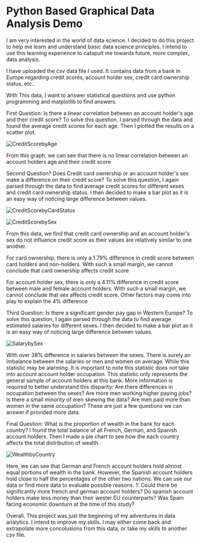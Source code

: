 # Python Based Graphical Data Analysis Demo 

I am very interested in the world of data science. I decided to do this project to help me learn and understand basic data science principles. I intend to use this learning experience to catapult me towards future, more complex, data analysis.

I have uploaded the csv data file I used. It contains data from a bank in Europe regarding credit scores, account holder sex, credit card ownership status, etc..

With This data, I want to answer statistical questions and use python programming and matplotlib to find answers.

First Question: Is there a linear correlation between an account holder's age and their credit score?
To solve this question, I parsed through the data and found the average credit scores for each age. Then I plotted the results on a scatter plot.

![CreditScorebyAge](https://user-images.githubusercontent.com/56270716/187733603-289cbb8e-5d98-486a-9aab-3cb1353d568b.png)

From this graph, we can see that there is no linear correlation between an account holders age and their credit score

Second Question? Does Credit card ownership or an account holder's sex make a difference on their credit score?
To solve this question, I again parsed through the data to find average credit scores for different sexes and credit card ownership status. I then decided to make a bar plot as it is an easy way of noticing large difference between values.

![CreditScorebyCardStatus](https://user-images.githubusercontent.com/56270716/187735017-5515263a-9047-4fff-ba40-f2fc7adeb88d.png)

![CreditScorebySex](https://user-images.githubusercontent.com/56270716/187735047-183e5146-4899-4984-897e-a7d1c5c9133e.png)

From this data, we find that credit card ownership and an account holder's sex do not influence credit score as their values are relatively similar to one another.

For card ownership, there is only a 1.79% difference in credit score between card holders and non-holders. With such a small margin, we cannot conclude that card ownership affects credit score

For account holder sex, there is only a 4.11% difference in credit score between male and female account holders. With such a small margin, we cannot conclude that sex affects credit score. Other factors may come into play to explain the 4% difference

Third Question: Is there a significant gender pay gap in Western Europe?
To solve this question, I again parsed through the data to find average estimated salaries for different sexes. I then decided to make a bar plot as it is an easy way of noticing large difference between values.

![SalarybySex](https://user-images.githubusercontent.com/56270716/187736895-df4156c3-009d-43d0-9b63-74982538b1de.png)

With over 38% difference in salaries between the sexes. There is surely an imbalance between the salaries or men and women on average. While this statistic may be alarming. It is important to note this statistic does not take into account account holder occupation. This statistic only represents the general sample of account holders at this bank. More information is required to better understand this disparity: Are there differences in occupation between the sexes? Are more men working higher paying jobs? Is there a small minority of men skewing the data? Are men paid more than women in the same occupation? These are just a few questions we can answer if provided more data.

Final Question: What is the proportion of wealth in the bank for each country?
I found the total balance of all French, German, and Spanish account holders. Then I made a pie chart to see how the each country affects the total distribution of wealth.

![WealthbyCountry](https://user-images.githubusercontent.com/56270716/187738654-53aead98-db44-42a7-a211-5cd016e16155.png)

Here, we can see that German and French account holders hold almost equal portions of wealth in the bank. However, the Spanish account holders hold close to half the percentages of the other two nations. We can use our data or find more data to evaluate possible reasons. 1: Could there be significantly more french and german account holders? Do spanish account holders make less money than their wester EU counterparts? Was Spain facing economic downturn at the time of this study?

Overall, This project was just the beginning of my adventures in data analytics. I intend to improve my skills. I may either come back and extrapolate more concolusions from this data, or take my skills to another csv file.

